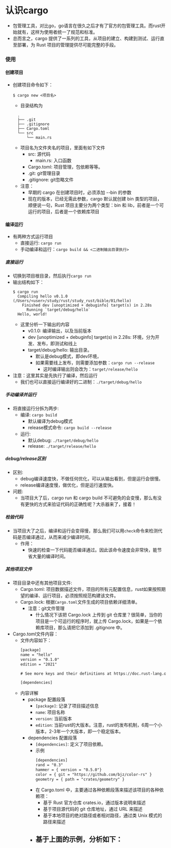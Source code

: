 # 认识cargo

- 包管理工具，对比go，go语言在很久之后才有了官方的包管理工具。而rust开始就有，这样为使用者统一了规范和标准。
- 总而言之，cargo 提供了一系列的工具，从项目的建立、构建到测试、运行直至部署，为 Rust 项目的管理提供尽可能完整的手段。

### 使用

#### 创建项目
- 创建项目命令如下：
  ```shell
  $ cargo new <项目名>
  ```
  - 目录结构为 
  ```shell
    .
    ├── .git
    ├── .gitignore
    ├── Cargo.toml
    └── src
        └── main.rs
  ```
  - 项目名为文件夹名的项目，里面有如下文件
    - src: 源代码
      - main.rs: 入口函数
    - Cargo.toml: 项目管理，包依赖等等。
    - .git: git管理目录
    - .gitignore: git忽略文件
  - 注意：
    - 早期的 cargo 在创建项目时，必须添加 --bin 的参数
    - 现在的版本，已经无需此参数，cargo 默认就创建 bin 类型的项目，顺便说一句，Rust 项目主要分为两个类型：bin 和 lib，前者是一个可运行的项目，后者是一个依赖库项目
  
#### 编译运行
- 有两种方式运行项目
  - 直接运行: ```cargo run```
  - 手动编译和运行：```cargo build && <二进制输出目录执行>```

##### 直接运行
- 切换到项目根目录，然后执行```cargo run```
- 输出结构如下：
  ```shell
  $ cargo run
    Compiling hello v0.1.0 (/Users/<user>/study/rust/study_rust/bible/01/hello)
      Finished dev [unoptimized + debuginfo] target(s) in 2.28s
        Running `target/debug/hello`
    Hello, world!
  ```
  - 这里分析一下输出的内容
    - v0.1.0: 编译输出，以及当前版本
    - dev [unoptimized + debuginfo] target(s) in 2.28s: 环境，分为开发、发布，即测试和线上
    - target/debug/hello: 输出目录。
      - 默认是debug模式，即dev环境，
      - 如果需要线上发布，则需要添加参数：```cargo run --release```
        - 这时编译输出则会改为：```target/release/hello```
- 注意：这里其实是先执行了编译，然后运行
  - 我们也可以直接运行编译好的二进制：```./target/debug/hello```
  
##### 手动编译并运行
- 将直接运行分拆为两步:
  - 编译: ```cargo build```
    - 默认编译为debug模式
    - release模式命令: ```cargo build --release```
  - 运行: 
    - 默认debug: ```./target/debug/hello```
    - release: ```./target/release/hello```

##### debug/release区别
- 区别:
  - debug编译速度快，不做任何优化，可以从输出看到，但是运行会很慢。
  - release编译速度慢，做优化，但是运行速度快。
- 问题:
  - 当项目大了后，cargo run 和 cargo build 不可避免的会变慢，那么有没有更快的方式来验证代码的正确性呢？大杀器来了，接着！
  
##### 检验代码
- 当项目大了之后，编译和运行会变得慢，那么我们可以用```check```命令来检测代码是否编译通过，从而来减少编译时间。
  - 作用：
    - 快速的检查一下代码能否编译通过。因此该命令速度会非常快，能节省大量的编译时间。

##### 其他项目文件
- 项目目录中还有其他项目文件:
  - Cargo.toml: 项目数据描述文件，项目的所有元配置信息，rust如果按照期望的编译、运行项目，必须按照规范构建该文件。
  - Cargo.lock: 根据```Cargo.toml```文件生成的项目依赖详细清单。
    - 注意：git文件管理
      - 什么情况下该把 Cargo.lock 上传到 git 仓库里？很简单，当你的项目是一个可运行的程序时，就上传 Cargo.lock，如果是一个依赖库项目，那么请把它添加到 .gitignore 中。
- Cargo.toml文件内容：
  - 文件内容如下：
    ```txt
    [package]
    name = "hello"
    version = "0.1.0"
    edition = "2021"

    # See more keys and their definitions at https://doc.rust-lang.org/cargo/reference/manifest.html

    [dependencies]
    ```
  - 内容详解
    - package 配置段落
      - ```[package]```: 记录了项目描述信息
      - ```name```: 项目名称
      - ```version```: 当前版本
      - ```edition```: 当前rust的大版本。注意，rust的发布机制，6周一个小版本，2-3年一个大版本，即一个稳定版本。
    - dependencies 配置段落
      - ```[dependencies]```: 定义了项目依赖。
      - 示例
        ```txt
        [dependencies]
        rand = "0.3"
        hammer = { version = "0.5.0"}
        color = { git = "https://github.com/bjz/color-rs" }
        geometry = { path = "crates/geometry" }
        ```
      - 在 Cargo.toml 中，主要通过各种依赖段落来描述该项目的各种依赖项：
        - 基于 Rust 官方仓库 crates.io，通过版本说明来描述
        - 基于项目源代码的 git 仓库地址，通过 URL 来描述
        - 基于本地项目的绝对路径或者相对路径，通过类 Unix 模式的路径来描述
      - 基于上面的示例，分析如下：
        - 
  